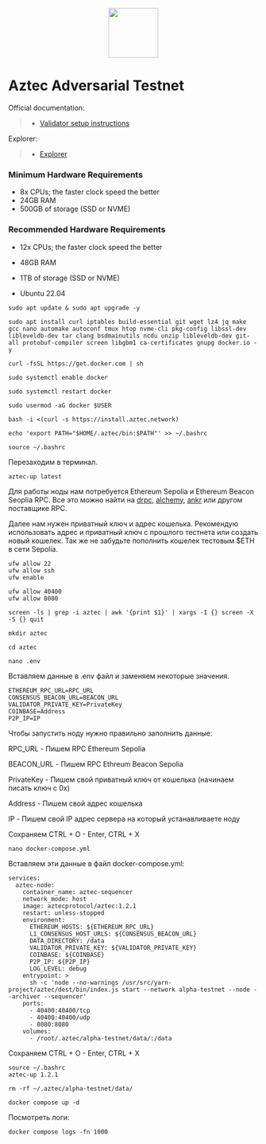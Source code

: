 <p align="center">
  <img height="100" height="auto" src="https://github.com/user-attachments/assets/b420e916-6909-49a1-9dd1-a45d355ea5ab">
</p>

# Aztec Adversarial Testnet

Official documentation:
>- [Validator setup instructions](https://docs.aztec.network/)

Explorer:
>- [Explorer](https://dashtec.xyz/)

### Minimum Hardware Requirements
 - 8x CPUs; the faster clock speed the better
 - 24GB RAM
 - 500GB of storage (SSD or NVME)

### Recommended Hardware Requirements 
 - 12x CPUs; the faster clock speed the better
 - 48GB RAM
 - 1TB of storage (SSD or NVME)

 - Ubuntu 22.04


```
sudo apt update & sudo apt upgrade -y
```

```
sudo apt install curl iptables build-essential git wget lz4 jq make gcc nano automake autoconf tmux htop nvme-cli pkg-config libssl-dev libleveldb-dev tar clang bsdmainutils ncdu unzip libleveldb-dev git-all protobuf-compiler screen libgbm1 ca-certificates gnupg docker.io -y
```

```
curl -fsSL https://get.docker.com | sh
```
```
sudo systemctl enable docker
```
```
sudo systemctl restart docker
```
```
sudo usermod -aG docker $USER
```

```
bash -i <(curl -s https://install.aztec.network)
```

```
echo 'export PATH="$HOME/.aztec/bin:$PATH"' >> ~/.bashrc

source ~/.bashrc
```

Перезаходим в терминал.

```
aztec-up latest
```

Для работы ноды нам потребуется Ethereum Sepolia и Ethereum Beacon Seoplia RPC. Все это можно найти на [drpc](https://drpc.org/), [alchemy](https://dashboard.alchemy.com/), [ankr](https://www.ankr.com/) или другом поставщике RPC.

Далее нам нужен приватный ключ и адрес кошелька. Рекомендую использовать адрес и приватный ключ с прошлого тестнета или создать новый кошелек. Так же не забудьте пополнить кошелек тестовым $ETH в сети Sepolia.

```
ufw allow 22
ufw allow ssh
ufw enable

ufw allow 40400
ufw allow 8080
```

```
screen -ls | grep -i aztec | awk '{print $1}' | xargs -I {} screen -X -S {} quit
```

```
mkdir aztec
```

```
cd aztec
```

```
nano .env
```

Вставляем данные в .env файл и заменяем некоторые значения.

```
ETHEREUM_RPC_URL=RPC_URL
CONSENSUS_BEACON_URL=BEACON_URL
VALIDATOR_PRIVATE_KEY=PrivateKey
COINBASE=Address
P2P_IP=IP
```

Чтобы запустить ноду нужно правильно заполнить данные:

RPC_URL - Пишем RPC Ethereum Sepolia

BEACON_URL - Пишем RPC Ethreum Beacon Sepolia

PrivateKey - Пишем свой приватный ключ от кошелька (начинаем писать ключ с 0x)

Address - Пишем свой адрес кошелька

IP - Пишем свой IP адрес сервера на который устанавливаете ноду

Сохраняем CTRL + O - Enter, CTRL + X

```
nano docker-compose.yml
```

Вставляем эти данные в файл docker-compose.yml:

```
services:
  aztec-node:
    container_name: aztec-sequencer
    network_mode: host 
    image: aztecprotocol/aztec:1.2.1
    restart: unless-stopped
    environment:
      ETHEREUM_HOSTS: ${ETHEREUM_RPC_URL}
      L1_CONSENSUS_HOST_URLS: ${CONSENSUS_BEACON_URL}
      DATA_DIRECTORY: /data
      VALIDATOR_PRIVATE_KEY: ${VALIDATOR_PRIVATE_KEY}
      COINBASE: ${COINBASE}
      P2P_IP: ${P2P_IP}
      LOG_LEVEL: debug
    entrypoint: >
      sh -c 'node --no-warnings /usr/src/yarn-project/aztec/dest/bin/index.js start --network alpha-testnet --node --archiver --sequencer'
    ports:
      - 40400:40400/tcp
      - 40400:40400/udp
      - 8080:8080
    volumes:
      - /root/.aztec/alpha-testnet/data/:/data
```

Сохраняем CTRL + O - Enter, CTRL + X

```
source ~/.bashrc
aztec-up 1.2.1
```

```
rm -rf ~/.aztec/alpha-testnet/data/
```

```
docker compose up -d
```

Посмотреть логи:

```
docker compose logs -fn 1000
```
